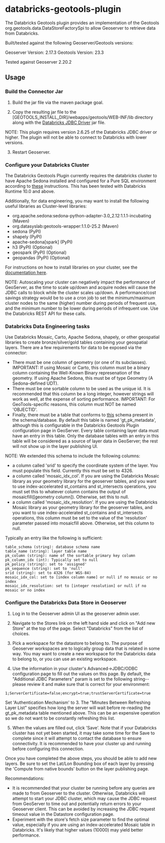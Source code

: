 # databricks-geotools-plugin

The Databricks Geotools plugin provides an implementation of the Geotools org.geotools.data.DataStoreFactorySpi to allow Geoserver to retrieve data from Databricks.  

Built/tested against the following Geoserver/Geotools versions:

Geoserver Version: 2.17.3 
Geotools Version: 23.3

Tested against Geoserver 2.20.2

## Usage

### Build the Connector Jar 
1.  Build the jar file via the maven package goal. 

2.  Copy the resulting jar file to the \[GEOTOOLS_INSTALL_DIR\]/webapps/geotools/WEB-INF/lib directory along with the [Databricks JDBC Driver](https://databricks.com/spark/jdbc-drivers-download) jar file.

NOTE:  This plugin requires version 2.6.25 of the Databricks JDBC driver or higher.  The plugin will not be able to connect to Databricks with lower versions.

3.  Restart Geoserver.

### Configure your Databricks Cluster

The Databricks Geotools Plugin currently requires the databricks cluster to have Apache Sedona installed and configured for a Pure SQL environment according to [these](https://sedona.incubator.apache.org/setup/databricks/) instructions.  This has been tested with Databricks Runtime 10.0 and above.

Additionally, for data engineering, you may want to install the following useful libraries as Cluster-level libraries:

- org.apache.sedona:sedona-python-adapter-3.0_2.12:1.1.1-incubating (Maven)
- org.datasyslab:geotools-wrapper:1.1.0-25.2 (Maven)
- sedona (PyPI)
- shapely (PyPI)
- apache-sedona\[spark\] (PyPI)
- h3 (PyPI) (Optional)
- geospark (PyPI) (Optional)
- geopandas (PyPI) (Optional)

For instructions on how to install libraries on your cluster, see the [documentation here](https://docs.databricks.com/libraries/index.html).

NOTE:  Autoscaling your cluster can negatively impact the performance of GeoServer, as the time to scale up/down and acquire nodes will cause the JDBC calls to block while the cluster scales up/down.  A performance/cost savings strategy would be to use a cron job to set the minimum/maximum cluster nodes to the same (higher) number during periods of frequent use, and the minimum number to be lower during periods of infrequent use.  Use the Databricks REST API for these calls.

### Databricks Data Engineering tasks

Use Databricks Mosaic, Carto, Apache Sedona, shapely, or other geospatial libraries to create bronze/silver/gold tables containing your geospatial layers.  There are a few requirements for data to be exposed via the connector:

- There must be one column of geometry (or one of its subclasses).  IMPORTANT: If using Mosaic or Carto, this column must be a binary column containing the Well-Known Binary represenation of the geometry.  If using Apache Sedona, this must be of type Geometry (A Sedona-defined UDT).
- There must be one sortable column to be used as the unique id.  It is recommended that this column be a long integer, however strings will work as well, at the expense of sorting performance.  IMPORTANT: For GeoTools-specific reasons, this column must NOT be named 'OBJECTID'.
- Finally, there must be a table that conforms to [this](https://docs.geotools.org/latest/javadocs/org/geotools/jdbc/MetadataTablePrimaryKeyFinder.html) schema present in the schema/database.  By default this table is named 'gt_pk_metadata', although this is configurable in the Databricks Geotools Plugin configuration page in GeoServer.  Every table containing layer data must have an entry in this table.  Only the database tables with an entry in this table will be considered as a source of  layer data in GeoServer; the rest will not show up in the layer publishing UI.


NOTE: We extended this schema to include the following columns: 
- a column called 'srid' to specify the coordinate system of the layer.  You must populate this field.  Currently this must be set to 4326.
- a column called 'mosaic_idx_col'.  If you are using the Databricks Mosaic library as your geometry library for the geoserver tables, and you want to use index-accelerated st_contains and st_intersects operations,  you must set this to whatever column contains the output of mosaicfill([geometry column]).  Otherwise, set this to null.
- a column called 'mosaic_idx_resolution'.  If you are using the Databricks Mosaic library as your geometry library for the geoserver tables, and you want to use index-accelerated st_contains and st_intersects operations, this column must be set to the value of the 'resolution' parameter passed into mosaicfill above.  Otherwise, set this column to null.

Typically an entry like the following is sufficient:

```
table_schema (string): database schema name
table_name (string): layer table name
pk_column (string): name of the sortable primary key column
pk_column_idx (int): Typically set to null
pk_policy (string): set to 'assigned'
pk_sequence (string): set to 'null'
srid (string): set to 4326 (for WGS-84)
mosaic_idx_col: set to [index column name] or null if no mosaic or no index
mosaic_idx_resolution: set to [integer resolution] or null if no mosaic or no index
```

### Configure the Databricks Data Store in Geoserver

1.  Log in to the Geoserver admin UI as the geoserver admin user.

2.  Navigate to the Stores link on the left hand side and click on "Add new Store" at the top of the page.  Select "Databricks" from the list of choices.

3.  Pick a workspace for the datastore to belong to.  The purpose of Geoserver workspaces are to logically group data that is related in some way.  You may want to create a new workspace for the Databricks data to belong to, or you can use an existing workspace.

4.  Use the information in your cluster's Advanced->JDBC/ODBC configuration page to fill out the values on this page.  By default, the "Additional JDBC Parameters" param is set to the following string--please review it and make sure that is correct for your environment:

```
1;ServerCertificate=false;encrypt=true;trustServerCertificate=true
```

Set 'Authentication Mechanism' to 3.  The "Minutes Between Refreshing Layer List" specifies how long the server will wait before re-reading the gt_pk_metadata table mentioned above.  This can be an expensive operation so we do not want to be constantly refreshing this list.

5.  When the values are filled out, click 'Save'.  Note that if your Databricks cluster has not yet been started, it may take some time for the Save to complete since it will attempt to contact the database to ensure connectivity.  It is recommended to have your cluster up and running before configuring this connection.


Once you have completed the above steps, you should be able to add new layers.  Be sure to set the Lat/Lon Bounding box of each layer by pressing the 'Compute from native bounds' button on the layer publishing page.  

Recommendations:
- It is recommended that your cluster be running before any queries are made to from Geoserver to the cluster.  Otherwise, Databricks will attempt to start your JDBC cluster, which may cause the JDBC request from GeoServer to time out and potentially return errors to your Geoserver client.  This can be avoided by increasing the JDBC request timeout value in the Datastore configuration page.
- Experiment with the store's fetch size parameter to find the optimal value, especially if you are using an index-accelerated Mosaic table in Databricks.  It's likely that higher values (10000) may yield better performance.


